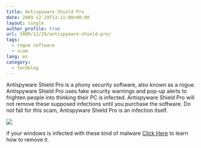 ```yaml
---
title: Antispyware Shield Pro
date: 2009-12-29T13:11:00+00:00
layout: single
author_profile: true
url: 2009/12/29/antispyware-shield-pro/
tags:
  - rogue software
  - scam
lang: en
category: 
  - techblog
---
```

Antispyware Shield Pro is a phony security software, also known as a rogue. Antispyware Shield Pro uses fake security warnings and pop-up alerts to frighten people into thinking their PC is infected. Antispyware Shield Pro will not remove these supposed infections until you purchase the software. Do not fall for this scam, Antispyware Shield Pro is an infection itself.

[![](http://3.bp.blogspot.com/_vaUVXcmC3OI/Szn4t-Co3BI/AAAAAAAAAgw/sqyXv8i_PLg/s640/AntiSpywareShieldPro_GUI.jpg)](http://3.bp.blogspot.com/_vaUVXcmC3OI/Szn4t-Co3BI/AAAAAAAAAgw/sqyXv8i_PLg/s1600-h/AntiSpywareShieldPro_GUI.jpg)

if your windows is infected with these kind of malware [Click Here](/knowledge-base/malware/removal/) to learn how to remove it.